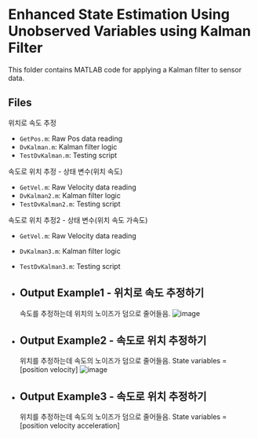 # Enhanced State Estimation Using Unobserved Variables using Kalman Filter

This folder contains MATLAB code for applying a Kalman filter to sensor data.



## Files
위치로 속도 추정
- `GetPos.m`: Raw Pos data reading
- `DvKalman.m`: Kalman filter logic
- `TestDvKalman.m`: Testing script

속도로 위치 추정 - 상태 변수(위치 속도)
- `GetVel.m`: Raw Velocity data reading
- `DvKalman2.m`: Kalman filter logic
- `TestDvKalman2.m`: Testing script

속도로 위치 추정2 - 상태 변수(위치 속도 가속도)
- `GetVel.m`: Raw Velocity data reading
- `DvKalman3.m`: Kalman filter logic
- `TestDvKalman3.m`: Testing script


- ## Output Example1 - 위치로 속도 추정하기
  속도를 추정하는데 위치의 노이즈가 덤으로 줄어들음.
![image](https://github.com/user-attachments/assets/72ce11ed-ec74-460a-955f-5e4bf3be7d70)



- ## Output Example2 - 속도로 위치 추정하기
  위치를 추정하는데 속도의 노이즈가 덤으로 줄어들음. State variables = [position velocity]
![image](https://github.com/user-attachments/assets/932a0b61-ad0d-4d7f-b3a1-26b687af1485)



- ## Output Example3 - 속도로 위치 추정하기
  위치를 추정하는데 속도의 노이즈가 덤으로 줄어들음. State variables = [position velocity acceleration]

